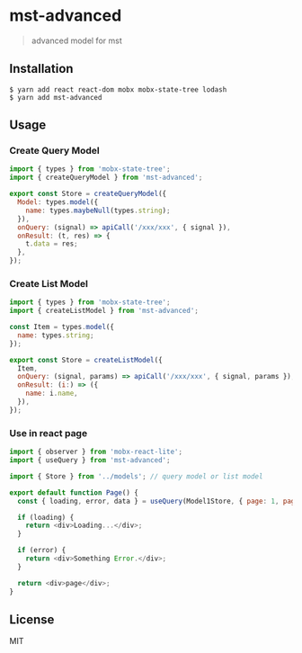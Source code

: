 # mst-advanced

> advanced model for mst

## Installation

```
$ yarn add react react-dom mobx mobx-state-tree lodash
$ yarn add mst-advanced
```

## Usage

### Create Query Model

```javascript
import { types } from 'mobx-state-tree';
import { createQueryModel } from 'mst-advanced';

export const Store = createQueryModel({
  Model: types.model({
    name: types.maybeNull(types.string);
  }),
  onQuery: (signal) => apiCall('/xxx/xxx', { signal }),
  onResult: (t, res) => {
    t.data = res;
  },
});
```

### Create List Model

```javascript
import { types } from 'mobx-state-tree';
import { createListModel } from 'mst-advanced';

const Item = types.model({
  name: types.string;
});

export const Store = createListModel({
  Item,
  onQuery: (signal, params) => apiCall('/xxx/xxx', { signal, params }),
  onResult: (i:) => ({
    name: i.name,
  }),
});
```

### Use in react page

```javascript
import { observer } from 'mobx-react-lite';
import { useQuery } from 'mst-advanced';

import { Store } from '../models'; // query model or list model

export default function Page() {
  const { loading, error, data } = useQuery(Model1Store, { page: 1, pageSize: 10 });

  if (loading) {
    return <div>Loading...</div>;
  }

  if (error) {
    return <div>Something Error.</div>;
  }

  return <div>page</div>;
}
```

## License

MIT
